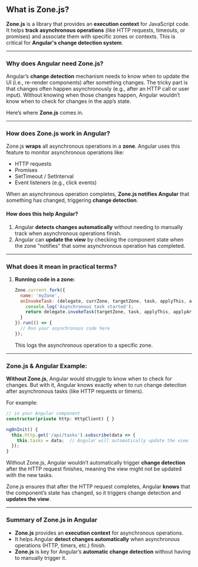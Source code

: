 ## **What is Zone.js?**

**Zone.js** is a library that provides an **execution context** for JavaScript code.
It helps **track asynchronous operations** (like HTTP requests, timeouts, or promises) and associate them with specific zones or contexts. This is critical for **Angular's change detection system**.

---

### **Why does Angular need Zone.js?**

Angular’s **change detection** mechanism needs to know when to update the UI (i.e., re-render components) after something changes.
The tricky part is that changes often happen asynchronously (e.g., after an HTTP call or user input). Without knowing when those changes happen, Angular wouldn’t know when to check for changes in the app’s state.

Here’s where **Zone.js** comes in.

---

### **How does Zone.js work in Angular?**

Zone.js **wraps** all asynchronous operations in a **zone**.
Angular uses this feature to monitor asynchronous operations like:

* HTTP requests
* Promises
* SetTimeout / SetInterval
* Event listeners (e.g., click events)

When an asynchronous operation completes, **Zone.js notifies Angular** that something has changed, triggering **change detection**.

#### **How does this help Angular?**

1. Angular **detects changes automatically** without needing to manually track when asynchronous operations finish.
2. Angular can **update the view** by checking the component state when the zone "notifies" that some asynchronous operation has completed.

---

### **What does it mean in practical terms?**

1. **Running code in a zone:**

   ```js
   Zone.current.fork({
     name: 'myZone',
     onInvokeTask: (delegate, currZone, targetZone, task, applyThis, applyArgs) => {
       console.log('Asynchronous task started');
       return delegate.invokeTask(targetZone, task, applyThis, applyArgs);
     }
   }).run(() => {
     // Run your asynchronous code here
   });
   ```

   This logs the asynchronous operation to a specific zone.

---

### **Zone.js & Angular Example:**

**Without Zone.js**, Angular would struggle to know when to check for changes. But with it, Angular knows exactly when to run change detection after asynchronous tasks (like HTTP requests or timers).

For example:

```ts
// in your Angular component
constructor(private http: HttpClient) { }

ngOnInit() {
  this.http.get('/api/tasks').subscribe(data => {
    this.tasks = data;  // Angular will automatically update the view
  });
}
```

Without Zone.js, Angular wouldn’t automatically trigger **change detection** after the HTTP request finishes, meaning the view might not be updated with the new tasks.

Zone.js ensures that after the HTTP request completes, Angular **knows** that the component’s state has changed, so it triggers change detection and **updates the view**.

---

### **Summary of Zone.js in Angular**

* **Zone.js** provides an **execution context** for asynchronous operations.
* It helps Angular **detect changes automatically** when asynchronous operations (HTTP, timers, etc.) finish.
* **Zone.js** is key for Angular’s **automatic change detection** without having to manually trigger it.
